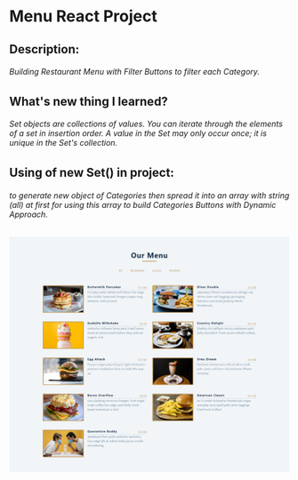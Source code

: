 # Menu React Project

## Description:

###### Building Restaurant Menu with Filter Buttons to filter each Category.

## What's new thing I learned?

###### Set objects are collections of values. You can iterate through the elements of a set in insertion order. A value in the Set may only occur once; it is unique in the Set's collection.

## Using of new Set() in project:

###### to generate new object of Categories then spread it into an array with string (all) at first for using this array to build Categories Buttons with Dynamic Approach.

![Menu](/public/images/menu.png)
